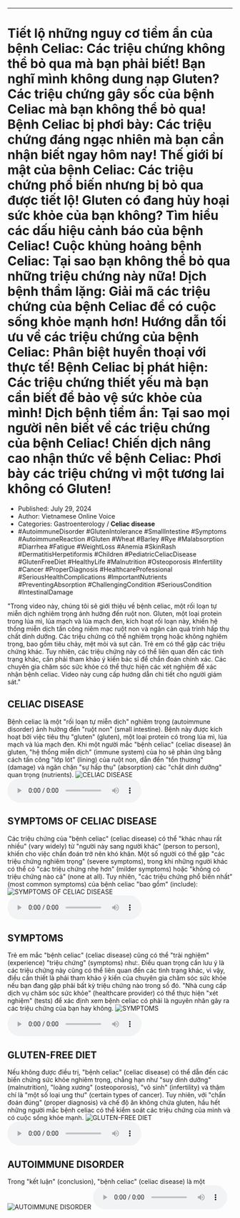 
---

# Tiết lộ những nguy cơ tiềm ẩn của bệnh Celiac: Các triệu chứng không thể bỏ qua mà bạn phải biết! Bạn nghĩ mình không dung nạp Gluten? Các triệu chứng gây sốc của bệnh Celiac mà bạn không thể bỏ qua! Bệnh Celiac bị phơi bày: Các triệu chứng đáng ngạc nhiên mà bạn cần nhận biết ngay hôm nay! Thế giới bí mật của bệnh Celiac: Các triệu chứng phổ biến nhưng bị bỏ qua được tiết lộ! Gluten có đang hủy hoại sức khỏe của bạn không? Tìm hiểu các dấu hiệu cảnh báo của bệnh Celiac! Cuộc khủng hoảng bệnh Celiac: Tại sao bạn không thể bỏ qua những triệu chứng này nữa! Dịch bệnh thầm lặng: Giải mã các triệu chứng của bệnh Celiac để có cuộc sống khỏe mạnh hơn! Hướng dẫn tối ưu về các triệu chứng của bệnh Celiac: Phân biệt huyền thoại với thực tế! Bệnh Celiac bị phát hiện: Các triệu chứng thiết yếu mà bạn cần biết để bảo vệ sức khỏe của mình! Dịch bệnh tiềm ẩn: Tại sao mọi người nên biết về các triệu chứng của bệnh Celiac! Chiến dịch nâng cao nhận thức về bệnh Celiac: Phơi bày các triệu chứng vì một tương lai không có Gluten!

- Published: July 29, 2024
- Author: Vietnamese Online Voice
- Categories: Gastroenterology / **Celiac disease**
- #AutoimmuneDisorder #GlutenIntolerance #SmallIntestine #Symptoms #AutoimmuneReaction #Gluten #Wheat #Barley #Rye #Malabsorption #Diarrhea #Fatigue #WeightLoss #Anemia #SkinRash #DermatitisHerpetiformis #Children #PediatricCeliacDisease #GlutenFreeDiet #HealthyLife #Malnutrition #Osteoporosis #Infertility #Cancer #ProperDiagnosis #HealthcareProfessional #SeriousHealthComplications #ImportantNutrients #PreventingAbsorption #ChallengingCondition #SeriousCondition #IntestinalDamage

"Trong video này, chúng tôi sẽ giới thiệu về bệnh celiac, một rối loạn tự miễn dịch nghiêm trọng ảnh hưởng đến ruột non. Gluten, một loại protein trong lúa mì, lúa mạch và lúa mạch đen, kích hoạt rối loạn này, khiến hệ thống miễn dịch tấn công niêm mạc ruột non và ngăn cản quá trình hấp thụ chất dinh dưỡng. Các triệu chứng có thể nghiêm trọng hoặc không nghiêm trọng, bao gồm tiêu chảy, mệt mỏi và sụt cân. Trẻ em có thể gặp các triệu chứng khác. Tuy nhiên, các triệu chứng này có thể liên quan đến các tình trạng khác, cần phải tham khảo ý kiến ​​bác sĩ để chẩn đoán chính xác. Các chuyên gia chăm sóc sức khỏe có thể thực hiện các xét nghiệm để xác nhận bệnh celiac. Video này cung cấp hướng dẫn chi tiết cho người giám sát."


## CELIAC DISEASE

Bệnh celiac là một "rối loạn tự miễn dịch" nghiêm trọng (autoimmune disorder) ảnh hưởng đến "ruột non" (small intestine). Bệnh này được kích hoạt bởi việc tiêu thụ "gluten" (gluten), một loại protein có trong lúa mì, lúa mạch và lúa mạch đen. Khi một người mắc "bệnh celiac" (celiac disease) ăn gluten, "hệ thống miễn dịch" (immune system) của họ sẽ phản ứng bằng cách tấn công "lớp lót" (lining) của ruột non, dẫn đến "tổn thương" (damage) và ngăn chặn "sự hấp thụ" (absorption) các "chất dinh dưỡng" quan trọng (nutrients).
![CELIAC DISEASE](https://http-archiver-apis-production-80.schnworks.com/storage/images/transitions/2024-07-29/transition-22362634782-Montserrat-Bold-303F9F.jpg)
<audio controls>
    <source src="https://http-archiver-apis-production-80.schnworks.com/storage/storage/audio/file-39783361483.mp3" type="audio/mpeg">
</audio>



## SYMPTOMS OF CELIAC DISEASE

Các triệu chứng của "bệnh celiac" (celiac disease) có thể "khác nhau rất nhiều" (vary widely) từ "người này sang người khác" (person to person), khiến cho việc chẩn đoán trở nên khó khăn. Một số người có thể gặp "các triệu chứng nghiêm trọng" (severe symptoms), trong khi những người khác có thể có "các triệu chứng nhẹ hơn" (milder symptoms) hoặc "không có triệu chứng nào cả" (none at all). Tuy nhiên, "các triệu chứng phổ biến nhất" (most common symptoms) của bệnh celiac "bao gồm" (include):
![SYMPTOMS OF CELIAC DISEASE](https://http-archiver-apis-production-80.schnworks.com/storage/images/transitions/2024-07-29/transition--16667828772-Montserrat-Thin-303F9F.jpg)
<audio controls>
    <source src="https://http-archiver-apis-production-80.schnworks.com/storage/storage/audio/file-39168332733.mp3" type="audio/mpeg">
</audio>



## SYMPTOMS

Trẻ em mắc "bệnh celiac" (celiac disease) cũng có thể "trải nghiệm" (experience) "triệu chứng" (symptoms) như:. Điều quan trọng cần lưu ý là các triệu chứng này cũng có thể liên quan đến các tình trạng khác, vì vậy, điều cần thiết là phải tham khảo ý kiến ​​của chuyên gia chăm sóc sức khỏe nếu bạn đang gặp phải bất kỳ triệu chứng nào trong số đó. "Nhà cung cấp dịch vụ chăm sóc sức khỏe" (healthcare provider) có thể thực hiện "xét nghiệm" (tests) để xác định xem bệnh celiac có phải là nguyên nhân gây ra các triệu chứng của bạn hay không.
![SYMPTOMS](https://http-archiver-apis-production-80.schnworks.com/storage/images/transitions/2024-07-29/transition-17005832058-Montserrat-SemiBold-512DA8.jpg)
<audio controls>
    <source src="https://http-archiver-apis-production-80.schnworks.com/storage/storage/audio/file-1040899908.mp3" type="audio/mpeg">
</audio>



## GLUTEN-FREE DIET

Nếu không được điều trị, "bệnh celiac" (celiac disease) có thể dẫn đến các biến chứng sức khỏe nghiêm trọng, chẳng hạn như "suy dinh dưỡng" (malnutrition), "loãng xương" (osteoporosis), "vô sinh" (infertility) và thậm chí là "một số loại ung thư" (certain types of cancer). Tuy nhiên, với "chẩn đoán đúng" (proper diagnosis) và chế độ ăn không chứa gluten, hầu hết những người mắc bệnh celiac có thể kiểm soát các triệu chứng của mình và có cuộc sống khỏe mạnh.
![GLUTEN-FREE DIET](https://http-archiver-apis-production-80.schnworks.com/storage/images/transitions/2024-07-29/transition-4553854237-Montserrat-ExtraBold-004895.jpg)
<audio controls>
    <source src="https://http-archiver-apis-production-80.schnworks.com/storage/storage/audio/file-8281324827.mp3" type="audio/mpeg">
</audio>



## AUTOIMMUNE DISORDER

Trong "kết luận" (conclusion), "bệnh celiac" (celiac disease) là một
![AUTOIMMUNE DISORDER](https://http-archiver-apis-production-80.schnworks.com/storage/images/transitions/2024-07-29/transition--11439605183-Montserrat-ExtraBold-1A237E.jpg)
<audio controls>
    <source src="https://http-archiver-apis-production-80.schnworks.com/storage/storage/audio/file-4628742645.mp3" type="audio/mpeg">
</audio>

